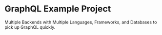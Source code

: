 # GraphQL Example Project 

Multiple Backends with Multiple Languages, Frameworks, and Databases to pick up GraphQL quickly.
